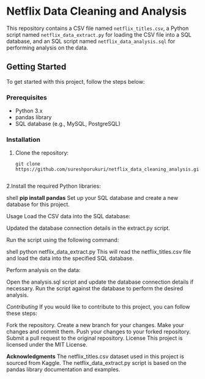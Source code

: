 # Netflix Data Cleaning and Analysis

This repository contains a CSV file named `netflix_titles.csv`, a Python script named `netflix_data_extract.py` for loading the CSV file into a SQL database, and an SQL script named `netflix_data_analysis.sql` for performing analysis on the data.

## Getting Started

To get started with this project, follow the steps below:

### Prerequisites

- Python 3.x
- pandas library
- SQL database (e.g., MySQL, PostgreSQL)

### Installation

1. Clone the repository:

   ```shell
   git clone https://github.com/sureshporukuri/netflix_data_cleaning_analysis.git


2.Install the required Python libraries:

shell
**pip install pandas**
Set up your SQL database and create a new database for this project.

Usage
Load the CSV data into the SQL database:

Updated the database connection details in the extract.py script.

Run the script using the following command:


shell
python netflix_data_extract.py
This will read the netflix_titles.csv file and load the data into the specified SQL database.

Perform analysis on the data:

Open the analysis.sql script and update the database connection details if necessary.
Run the script against the database to perform the desired analysis.

*Contributing*
If you would like to contribute to this project, you can follow these steps:

Fork the repository.
Create a new branch for your changes.
Make your changes and commit them.
Push your changes to your forked repository.
Submit a pull request to the original repository.
License
This project is licensed under the MIT License.

**Acknowledgments**
The netflix_titles.csv dataset used in this project is sourced from Kaggle.
The netflix_data_extract.py script is based on the pandas library documentation and examples.

